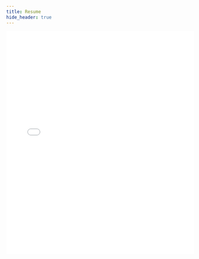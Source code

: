 ```yaml
---
title: Resume
hide_header: true
---
```


<div style="background-color: white; margin: 0; padding: 0;">
  <iframe src="{{ '/assets/resume.pdf#pagemode=none' | relative_url }}" type="application/pdf" width="100%" height="600px" style="border: none; margin: 0; padding: 0;">
    <p>Your browser does not support PDFs. <a href="{{ '/assets/resume.pdf' | relative_url }}">Download the PDF</a>.</p>
  </iframe>
</div>

